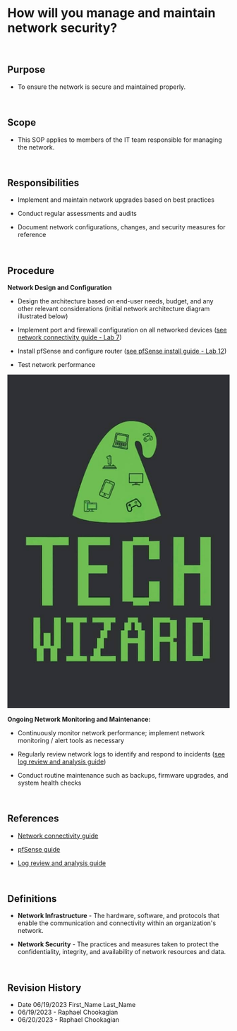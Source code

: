 # How will you manage and maintain network security?

<br>

## Purpose

* To ensure the network is secure and maintained properly.

<br>

## Scope

* This SOP applies to members of the IT team responsible for managing the network.

<br>

## Responsibilities

* Implement and maintain network upgrades based on best practices

* Conduct regular assessments and audits

* Document network configurations, changes, and security measures for reference

<br>

## Procedure

**Network Design and Configuration**

* Design the architecture based on end-user needs, budget, and any other relevant considerations (initial network architecture diagram illustrated below)

* Implement port and firewall configuration on all networked devices ([see network connectivity guide - Lab 7](https://docs.google.com/document/d/1VLcArFshXQOc83mTYLSrvzxAdJV0QGRttbriUhKnJd8/edit#heading=h.euyi6w8xahvc))

* Install pfSense and configure router ([see pfSense install guide - Lab 12](https://docs.google.com/document/d/1rELJwMH2R1L3TIMe35UzqGX_wh7L4ioX3bVu6piKYDc/edit?usp=sharing))

* Test network performance

<!-- Insert topology image here -->
![Topology](../Topology/TechWizard.jpg)

**Ongoing Network Monitoring and Maintenance:**

* Continuously monitor network performance; implement network monitoring / alert tools as necessary

* Regularly review network logs to identify and respond to incidents ([see log review and analysis guide](https://docs.google.com/document/d/16TP9OtI3wJnahwPr5ncKMYu3LCgk8Owx9WUUp-31zpI/edit#heading=h.jnbf42tnm52g))

* Conduct routine maintenance such as backups, firmware upgrades, and system health checks

<br>

## References

* [Network connectivity guide](https://docs.google.com/document/d/1VLcArFshXQOc83mTYLSrvzxAdJV0QGRttbriUhKnJd8/edit#heading=h.euyi6w8xahvc)

* [pfSense guide](https://docs.google.com/document/d/1rELJwMH2R1L3TIMe35UzqGX_wh7L4ioX3bVu6piKYDc/edit?usp=sharing)

* [Log review and analysis guide](https://docs.google.com/document/d/16TP9OtI3wJnahwPr5ncKMYu3LCgk8Owx9WUUp-31zpI/edit#heading=h.jnbf42tnm52g)

<br>

## Definitions

* **Network Infrastructure** - The hardware, software, and protocols that enable the communication and connectivity within an organization's network.

* **Network Security** - The practices and measures taken to protect the confidentiality, integrity, and availability of network resources and data.

<br>

## Revision History

* Date 06/19/2023 First_Name Last_Name
* 06/19/2023 - Raphael Chookagian
* 06/20/2023 - Raphael Chookagian
